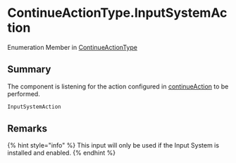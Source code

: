 # ContinueActionType.InputSystemAction

Enumeration Member in [ContinueActionType](/docs/api/csharp/yarn.unity.legacy.dialogueadvanceinput.continueactiontype-1.md)

## Summary


The component is listening for the action configured in  [continueAction](yarn.unity.legacy.dialogueadvanceinput.continueaction.md)  to be performed.


```csharp
InputSystemAction
```

## Remarks

<p>
{% hint style="info" %}
This input will only be used if the Input
System is installed and enabled.
{% endhint %}
</p>

